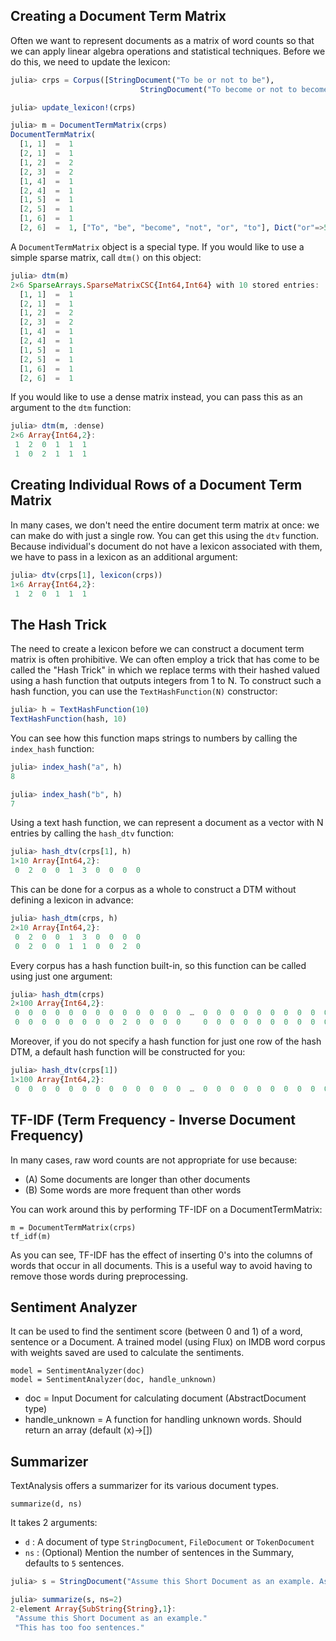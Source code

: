 ## Creating a Document Term Matrix

Often we want to represent documents as a matrix of word counts so that we
can apply linear algebra operations and statistical techniques. Before
we do this, we need to update the lexicon:

```julia
julia> crps = Corpus([StringDocument("To be or not to be"),
                             StringDocument("To become or not to become")])

julia> update_lexicon!(crps)

julia> m = DocumentTermMatrix(crps)
DocumentTermMatrix(
  [1, 1]  =  1
  [2, 1]  =  1
  [1, 2]  =  2
  [2, 3]  =  2
  [1, 4]  =  1
  [2, 4]  =  1
  [1, 5]  =  1
  [2, 5]  =  1
  [1, 6]  =  1
  [2, 6]  =  1, ["To", "be", "become", "not", "or", "to"], Dict("or"=>5,"not"=>4,"to"=>6,"To"=>1,"be"=>2,"become"=>3))
```

A `DocumentTermMatrix` object is a special type. If you would like to use
a simple sparse matrix, call `dtm()` on this object:

```julia
julia> dtm(m)
2×6 SparseArrays.SparseMatrixCSC{Int64,Int64} with 10 stored entries:
  [1, 1]  =  1
  [2, 1]  =  1
  [1, 2]  =  2
  [2, 3]  =  2
  [1, 4]  =  1
  [2, 4]  =  1
  [1, 5]  =  1
  [2, 5]  =  1
  [1, 6]  =  1
  [2, 6]  =  1
```

If you would like to use a dense matrix instead, you can pass this as
an argument to the `dtm` function:

```julia
julia> dtm(m, :dense)
2×6 Array{Int64,2}:
 1  2  0  1  1  1
 1  0  2  1  1  1
```

## Creating Individual Rows of a Document Term Matrix

In many cases, we don't need the entire document term matrix at once: we can
make do with just a single row. You can get this using the `dtv` function.
Because individual's document do not have a lexicon associated with them, we
have to pass in a lexicon as an additional argument:

```julia
julia> dtv(crps[1], lexicon(crps))
1×6 Array{Int64,2}:
 1  2  0  1  1  1
```

## The Hash Trick

The need to create a lexicon before we can construct a document term matrix is often prohibitive. We can often employ a trick that has come to be called the
"Hash Trick" in which we replace terms with their hashed valued using a hash
function that outputs integers from 1 to N. To construct such a hash function,
you can use the `TextHashFunction(N)` constructor:

```julia
julia> h = TextHashFunction(10)
TextHashFunction(hash, 10)
```

You can see how this function maps strings to numbers by calling the
`index_hash` function:

```julia
julia> index_hash("a", h)
8

julia> index_hash("b", h)
7
```

Using a text hash function, we can represent a document as a vector with N
entries by calling the `hash_dtv` function:

```julia
julia> hash_dtv(crps[1], h)
1×10 Array{Int64,2}:
 0  2  0  0  1  3  0  0  0  0
```

This can be done for a corpus as a whole to construct a DTM without defining
a lexicon in advance:

```julia
julia> hash_dtm(crps, h)
2×10 Array{Int64,2}:
 0  2  0  0  1  3  0  0  0  0
 0  2  0  0  1  1  0  0  2  0
```

Every corpus has a hash function built-in, so this function can be called
using just one argument:

```julia
julia> hash_dtm(crps)
2×100 Array{Int64,2}:
 0  0  0  0  0  0  0  0  0  0  0  0  0  …  0  0  0  0  0  0  0  0  0  0  0  0
 0  0  0  0  0  0  0  0  2  0  0  0  0     0  0  0  0  0  0  0  0  0  0  0  0
```

Moreover, if you do not specify a hash function for just one row of the hash
DTM, a default hash function will be constructed for you:

```julia
julia> hash_dtv(crps[1])
1×100 Array{Int64,2}:
 0  0  0  0  0  0  0  0  0  0  0  0  0  …  0  0  0  0  0  0  0  0  0  0  0  0
```

## TF-IDF (Term Frequency - Inverse Document Frequency)

In many cases, raw word counts are not appropriate for use because:

* (A) Some documents are longer than other documents
* (B) Some words are more frequent than other words

You can work around this by performing TF-IDF on a DocumentTermMatrix:

    m = DocumentTermMatrix(crps)
    tf_idf(m)

As you can see, TF-IDF has the effect of inserting 0's into the columns of
words that occur in all documents. This is a useful way to avoid having to
remove those words during preprocessing.

## Sentiment Analyzer

It can be used to find the sentiment score (between 0 and 1) of a word, sentence or a Document.
A trained model (using Flux) on IMDB word corpus with weights saved are used to calculate the sentiments.

    model = SentimentAnalyzer(doc)
    model = SentimentAnalyzer(doc, handle_unknown)

*  doc              = Input Document for calculating document (AbstractDocument type)
*  handle_unknown   = A function for handling unknown words. Should return an array (default (x)->[])

## Summarizer

TextAnalysis offers a summarizer for its various document types.

    summarize(d, ns)

It takes 2 arguments:

* `d` : A document of type `StringDocument`, `FileDocument` or `TokenDocument`
* `ns` : (Optional) Mention the number of sentences in the Summary, defaults to `5` sentences.

```julia
julia> s = StringDocument("Assume this Short Document as an example. Assume this as an example summarizer. This has too foo sentences.")

julia> summarize(s, ns=2)
2-element Array{SubString{String},1}:
 "Assume this Short Document as an example."
 "This has too foo sentences."
```
